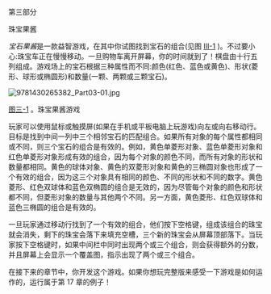 第三部分

珠宝果酱

*宝石果酱*是一款益智游戏，在其中你试图找到宝石的组合(见图 [III-1](#Fig1) )。不过要小心:珠宝车正在慢慢移动。一旦购物车离开屏幕，你的时间就到了！棋盘由十行五列组成。游戏场上的宝石根据三种属性而不同:颜色(红色、蓝色或黄色)、形状(菱形、球形或椭圆形)和数量(一颗、两颗或三颗宝石)。

![9781430265382_Part03-01.jpg](../Images/9781430265382_Part03-01.jpg)

[图三-1](#_Fig1) 。珠宝果酱游戏

玩家可以使用鼠标或触摸屏(如果在手机或平板电脑上玩游戏)向左或向右移动行。目标是找到中间一列中三个相邻宝石的匹配组合。如果所有对象的每个属性都相同或不同，则三个宝石的组合是有效的。例如，黄色单菱形对象、蓝色单菱形对象和红色单菱形对象形成有效的组合，因为每个对象的颜色不同，而所有对象的形状和数量都相同。黄色的球体对象、黄色的双菱形对象和黄色的三椭圆对象也形成了一个有效的组合，因为这三个对象具有相同的颜色、不同的形状和不同的数字。黄色菱形、红色双球体和蓝色双椭圆的组合是无效的，因为尽管每个对象的颜色和形状都不同，但菱形对象的数量与其他两个不同。另一方面，黄色菱形、红色双球体和蓝色三椭圆的组合是有效的。

一旦玩家通过移动行找到了一个有效的组合，他们按下空格键，组成该组合的珠宝就会消失，剩下的珠宝会落下来填充空槽，三个新的珠宝会从屏幕顶部落下。当玩家按下空格键时，如果中间栏中同时出现两个或三个组合，则会获得额外的分数，并且屏幕上会显示一个覆盖图，指示出现了两个或三个组合。

在接下来的章节中，你开发这个游戏。如果你想玩完整版来感受一下游戏是如何运作的，运行属于第 17 章的例子！